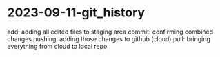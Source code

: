 # 2023-09-11-git_history

add: adding all edited files to staging area
commit: confirming combined changes
pushing: adding those changes to github (cloud)
pull: bringing everything from cloud to local repo
